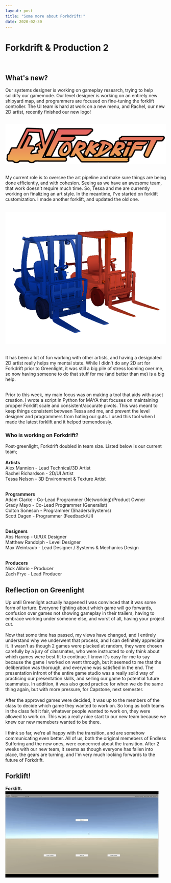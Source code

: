 ```yaml
---
layout: post
title: "Some more about Forkdrift!"
date: 2020-02-30
---
```


Forkdrift & Production 2
===============
<br/>

## What's new?

Our systems designer is working on gameplay research, trying to help solidify our gamemode. 
Our level designer is working on an entirely new shipyard map, and programmers are focused on fine-tuning the forklift controller. 
The UI team is hard at work on a new menu, and Rachel, our new 2D artist, recently finished our new logo!<br/><br/>

![oof](/images/FD_Logo_Final.png)<br/><br/>

My current role is to oversee the art pipeline and make sure things are being done efficiently, and with cohesion. 
Seeing as we have an awesome team, that work doesn't require much time. So, Tessa and me are currently working on finalizing an art style. 
In the meantime, I've started on forklift customization. I made another forklift, and updated the old one.<br/><br/>

![oof](/images/rbfl1_sidebyside.png)<br/><br/>

It has been a lot of fun working with other artists, and having a designated 2D artist really helps my mental state. 
While I didn't do any 2D art for Forkdrift prior to Greenlight, it was still a big pile of stress looming over me, 
so now having someone to do that stuff for me (and better than me) is a big help.<br/><br/>

Prior to this week, my main focus was on making a tool that aids with asset creation. I wrote a script in Python for MAYA that focuses on 
maintaining propper Forklift scale and consistent/accurate pivots. This was meant to keep things consistent between Tessa and me, 
and prevent the level designer and programmers from hating our guts. I used this tool when I made the latest forklift and it helped tremendously.<br/>

### Who is working on Forkdrift?
Post-greenlight, Forkdrift doubled in team size. Listed below is our current team;<br/><br/>
**Artists**<br/>
Alex Mannion - Lead Technical/3D Artist<br/>
Rachel Richardson - 2D/UI Artist<br/>
Tessa Nelson - 3D Environment & Texture Artist<br/><br/>

**Programmers**<br/>
Adam Clarke - Co-Lead Programmer (Networking)/Product Owner<br/>
Grady Mayo - Co-Lead Programmer (Generalist)<br/>
Colton Soneson - Programmer (Shaders/Systems)<br/>
Scott Dagen - Programmer (Feedback/UI)<br/><br/>

**Designers**<br/>
Abs Harrop - UI/UX Designer<br/>
Matthew Randolph - Level Designer<br/>
Max Weintraub - Lead Designer / Systems & Mechanics Design<br/><br/>

**Producers**<br/>
Nick Alibrio - Producer<br/>
Zach Frye - Lead Producer<br/>

## Reflection on Greenlight

Up until Greenlight actually happened I was convinced that it was some form of torture. Everyone fighting about which game will go forwards, 
confusion over games not showing gameplay in their trailers, having to embrace working under someone else, and worst of all, having your project cut.
<br/><br/>
Now that some time has passed, my views have changed, and I entirely understand why we underwent that process, and I can definitely appreciate it. 
It wasn't as though 2 games were plucked at random, they were chosen carefully by a jury of classmates, who were instructed to only think about which games were best fit to continue. 
I know it's easy for me to say because the game I worked on went through, but it seemed to me that the deliberation was thorough, and everyone was satisfied in the end. 
The presentation infront of the entire game studio was a really solid way of practicing our presentation skills, and selling our game to potential future teammates. 
In addition, it was also good practice for when we do the same thing again, but with more pressure, for Capstone, next semester.
<br/><br/>
After the approved games were decided, it was up to the members of the class to decide which game they wanted to work on. 
So long as both teams in the class felt it fair, whatever people wanted to work on, they were allowed to work on. 
This was a really nice start to our new team because we knew our new memebers wanted to be there.
<br/><br/>
I think so far, we're all happy with the transition, and are somehow communicating even better. 
All of us, both the original memebers of Endless Suffering and the new ones, were concerned about the transition. 
After 2 weeks with our new team, it seems as though everyone has fallen into place, the gears are turning, and I'm very much looking forwards to the future of Forkdrift.
<br/>

## Forklift!

**Forklift.**<br/>
![oof](/images/forkliftCustomization1.gif)<br/><br/>

<br/> 


